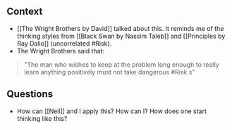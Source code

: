 ## Context
 - [[The Wright Brothers by David]] talked about this. It reminds me of the thinking styles from [[Black Swan by Nassim Taleb]] and [[Principles by Ray Dalio]] (uncorrelated #Risk). 
 - The Wright Brothers said that:
 > "The man who wishes to keep at the problem long enough to really learn anything positively must not take dangerous #Risk s"

## Questions
- How can [[Neil]] and I apply this? How can I? How does one start thinking like this? 